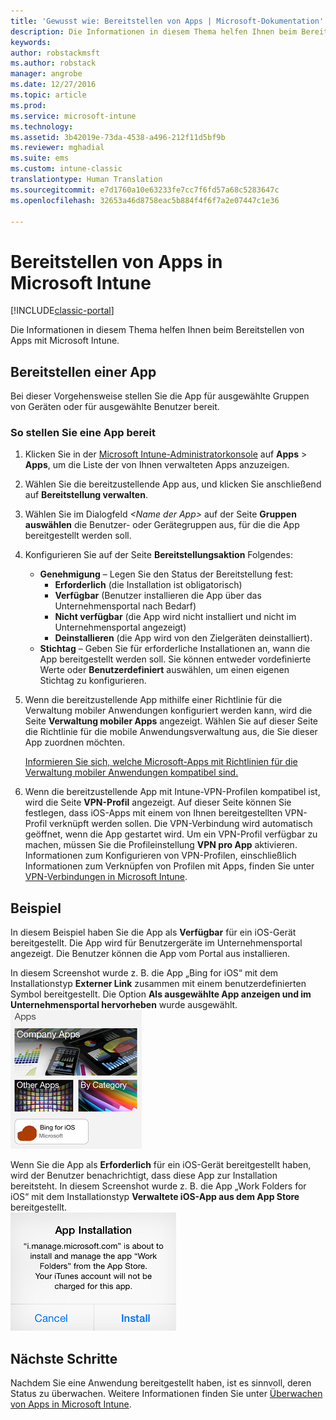 ```yaml
---
title: 'Gewusst wie: Bereitstellen von Apps | Microsoft-Dokumentation'
description: Die Informationen in diesem Thema helfen Ihnen beim Bereitstellen von Apps mit Microsoft Intune.
keywords: 
author: robstackmsft
ms.author: robstack
manager: angrobe
ms.date: 12/27/2016
ms.topic: article
ms.prod: 
ms.service: microsoft-intune
ms.technology: 
ms.assetid: 3b42019e-73da-4538-a496-212f11d5bf9b
ms.reviewer: mghadial
ms.suite: ems
ms.custom: intune-classic
translationtype: Human Translation
ms.sourcegitcommit: e7d1760a10e63233fe7cc7f6fd57a68c5283647c
ms.openlocfilehash: 32653a46d8758eac5b884f4f6f7a2e07447c1e36

---
```

# <a name="deploy-apps-in-microsoft-intune"></a>Bereitstellen von Apps in Microsoft Intune

[!INCLUDE[classic-portal](../includes/classic-portal.md)]

Die Informationen in diesem Thema helfen Ihnen beim Bereitstellen von Apps mit Microsoft Intune.


## <a name="deploy-an-app"></a>Bereitstellen einer App
Bei dieser Vorgehensweise stellen Sie die App für ausgewählte Gruppen von Geräten oder für ausgewählte Benutzer bereit.

### <a name="to-deploy-an-app"></a>So stellen Sie eine App bereit

1. Klicken Sie in der [Microsoft Intune-Administratorkonsole](https://manage.microsoft.com) auf **Apps** &gt; **Apps**, um die Liste der von Ihnen verwalteten Apps anzuzeigen.

2.  Wählen Sie die bereitzustellende App aus, und klicken Sie anschließend auf **Bereitstellung verwalten**.

3.  Wählen Sie im Dialogfeld *&lt;Name der App&gt;* auf der Seite **Gruppen auswählen** die Benutzer- oder Gerätegruppen aus, für die die App bereitgestellt werden soll.

4.  Konfigurieren Sie auf der Seite **Bereitstellungsaktion** Folgendes:

    - **Genehmigung** – Legen Sie den Status der Bereitstellung fest:
        - **Erforderlich** (die Installation ist obligatorisch)
        - **Verfügbar** (Benutzer installieren die App über das Unternehmensportal nach Bedarf)
        - **Nicht verfügbar** (die App wird nicht installiert und nicht im Unternehmensportal angezeigt)
        - **Deinstallieren** (die App wird von den Zielgeräten deinstalliert).
    - **Stichtag** – Geben Sie für erforderliche Installationen an, wann die App bereitgestellt werden soll. Sie können entweder vordefinierte Werte oder **Benutzerdefiniert** auswählen, um einen eigenen Stichtag zu konfigurieren.

5. Wenn die bereitzustellende App mithilfe einer Richtlinie für die Verwaltung mobiler Anwendungen konfiguriert werden kann, wird die Seite **Verwaltung mobiler Apps** angezeigt. Wählen Sie auf dieser Seite die Richtlinie für die mobile Anwendungsverwaltung aus, die Sie dieser App zuordnen möchten.

    [Informieren Sie sich, welche Microsoft-Apps mit Richtlinien für die Verwaltung mobiler Anwendungen kompatibel sind.](https://www.microsoft.com/en-us/server-cloud/products/microsoft-intune/partners.aspx)

6. Wenn die bereitzustellende App mit Intune-VPN-Profilen kompatibel ist, wird die Seite **VPN-Profil** angezeigt. Auf dieser Seite können Sie festlegen, dass iOS-Apps mit einem von Ihnen bereitgestellten VPN-Profil verknüpft werden sollen. Die VPN-Verbindung wird automatisch geöffnet, wenn die App gestartet wird. Um ein VPN-Profil verfügbar zu machen, müssen Sie die Profileinstellung **VPN pro App** aktivieren.
 Informationen zum Konfigurieren von VPN-Profilen, einschließlich Informationen zum Verknüpfen von Profilen mit Apps, finden Sie unter [VPN-Verbindungen in Microsoft Intune](vpn-connections-in-microsoft-intune.md).

<!---
>[!TIP]
>If an end user previously installed an iOS app and you now deploy it with a deployment action of **Available**, Intune will automatically begin to manage that app with no further action required by you, or the end-user.
--->

## <a name="example"></a>Beispiel

In diesem Beispiel haben Sie die App als **Verfügbar** für ein iOS-Gerät bereitgestellt.
Die App wird für Benutzergeräte im Unternehmensportal angezeigt. Die Benutzer können die App vom Portal aus installieren.

In diesem Screenshot wurde z. B. die App „Bing for iOS“ mit dem Installationstyp **Externer Link** zusammen mit einem benutzerdefinierten Symbol bereitgestellt. Die Option **Als ausgewählte App anzeigen und im Unternehmensportal hervorheben** wurde ausgewählt.  
![Verfügbare iOS-App](./media/available-install-on-iOS.png)

Wenn Sie die App als **Erforderlich** für ein iOS-Gerät bereitgestellt haben, wird der Benutzer benachrichtigt, dass diese App zur Installation bereitsteht. In diesem Screenshot wurde z. B. die App „Work Folders for iOS“ mit dem Installationstyp **Verwaltete iOS-App aus dem App Store** bereitgestellt.  
![Erforderliche iOS-App](./media/iOS-Required-install.PNG)

## <a name="next-steps"></a>Nächste Schritte

Nachdem Sie eine Anwendung bereitgestellt haben, ist es sinnvoll, deren Status zu überwachen. Weitere Informationen finden Sie unter [Überwachen von Apps in Microsoft Intune](monitor-apps-in-microsoft-intune.md).



<!--HONumber=Dec16_HO5-->


